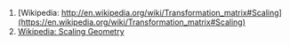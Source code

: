 1. [Wikipedia: http://en.wikipedia.org/wiki/Transformation_matrix#Scaling](https://en.wikipedia.org/wiki/Transformation_matrix#Scaling)  
2. [Wikipedia: Scaling Geometry](https://en.wikipedia.org/wiki/Scaling_(geometry))  

